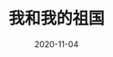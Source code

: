 ---
layout: page
title: 我和我的祖国
description: >
  样板戏串烧，“我和”宇宙开山之作。
category: 电影
img: assets/img/movie/2020/我和我的祖国.webp
star: 3
date: 2020-11-04
---